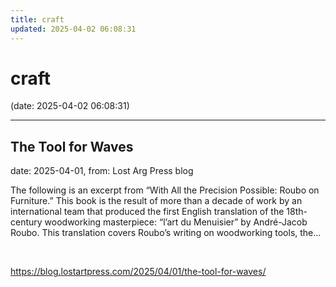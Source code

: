 ```yaml
---
title: craft
updated: 2025-04-02 06:08:31
---
```


# craft

(date: 2025-04-02 06:08:31)

---

## The Tool for Waves

date: 2025-04-01, from: Lost Arg Press blog

The following is an excerpt from &#8220;With All the Precision Possible: Roubo on Furniture.&#8221; This book is the result of more than a decade of work by&#160;an international team that produced the first English translation of the 18th-century woodworking masterpiece: “l’art du Menuisier” by André-Jacob Roubo. This translation covers Roubo’s writing on woodworking tools, the... 

<br> 

<https://blog.lostartpress.com/2025/04/01/the-tool-for-waves/>

